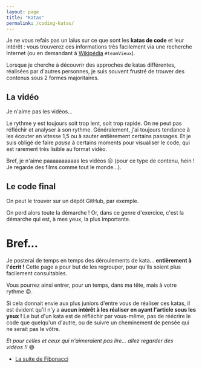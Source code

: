 ```yaml
---
layout: page
title: "Katas"
permalink: /coding-katas/
---
```


Je ne vous refais pas un laïus sur ce que sont les **katas de code** et leur intérêt&nbsp;: vous trouverez ces informations très facilement via une recherche Internet (ou en demandant à [Wikipédia](<https://fr.wikipedia.org/wiki/Kata_(programmation)>) `#teamVieux`).

Lorsque je cherche à découvrir des approches de katas différentes, réalisées par d'autres personnes, je suis souvent frustré de trouver des contenus sous 2 formes majoritaires.

## La vidéo

Je n'aime pas les vidéos...

Le rythme y est toujours soit trop lent, soit trop rapide. On ne peut pas réfléchir et analyser à son rythme. Généralement, j'ai toujours tendance à les écouter en vitesse 1,5 ou à sauter entièrement certains passages. Et je suis obligé de faire _pause_ à certains moments pour visualiser le code, qui est rarement très lisible au format vidéo.

Bref, je n'aime paaaaaaaaaas les vidéos&nbsp;😑 (pour ce type de contenu, hein&nbsp;! Je regarde des films comme tout le monde...).

## Le code final

On peut le trouver sur un dépôt GitHub, par exemple.

On perd alors toute la démarche&nbsp;! Or, dans ce genre d'exercice, c'est la démarche qui est, à mes yeux, la plus importante.

# Bref...

Je posterai de temps en temps des déroulements de kata... **entièrement à l'écrit&nbsp;!** Cette page a pour but de les regrouper, pour qu'ils soient plus facilement consultables.

Vous pourrez ainsi entrer, pour un temps, dans ma tête, mais à votre rythme&nbsp;😉.

Si cela donnait envie aux plus juniors d'entre vous de réaliser ces katas, il est évident qu'il n'y a **aucun intérêt à les réaliser en ayant l'article sous les yeux&nbsp;!** Le but d'un kata est de réfléchir par vous-même, pas de réécrire le code que quelqu'un d'autre, ou de suivre un cheminement de pensée qui ne serait pas le vôtre.

_Et pour celles et ceux qui n'aimeraient pas lire... allez regarder des vidéos&nbsp;!!_&nbsp;😅

- <a href="{% link _posts/2025/2025-02-13-kata-suite-fibonacci.md %}">La suite de Fibonacci</a>

